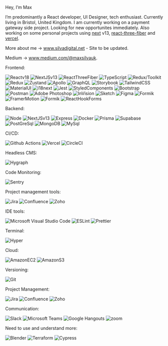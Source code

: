Hey, I’m Max

I’m predominantly a React developer, UI Designer, tech enthusiast. Currently living in Bristol, United Kingdom. I am currently working on a payment gateway side project. Looking for new opportunites immediately. Also working on some personal projects using [next](https://nextjs.org/) v13,
[react-three-fiber](https://docs.pmnd.rs/react-three-fiber/getting-started/examples) and
[vercel](https://vercel.com/).

More about me → www.silvadigital.net - Site to be updated.

Medium  → www.medium.com/@maxsilvauk.

Frontend: 

![Reactv18](https://img.shields.io/badge/-React%20v18-%23232F3E?logo=React)
![NextJSv13](https://img.shields.io/badge/-Next%20v13-%23232F3E?logo=Next.JS)
![ReactThreeFiber](https://img.shields.io/badge/-React%20Three%20Fiber-%23232F3E?logo=Three.js)
![TypeScript](https://img.shields.io/badge/-TypeScript-%23232F3E?logo=TypeScript)
![Redux/Toolkit](https://img.shields.io/badge/-Redux/Toolkit-%23232F3E?logo=Redux)
![Redux](https://img.shields.io/badge/-Redux-%23232F3E?logo=Redux)
![Zustand](https://img.shields.io/badge/-Zustand-%23232F3E?logo=Zustand)
![Apollo](https://img.shields.io/badge/-ApolloClient-%23232F3E?logo=ApolloGraphQL)
![GraphQL](https://img.shields.io/badge/-GraphQL-%23232F3E?logo=GraphQL)
![Storybook](https://img.shields.io/badge/-Storybook-%23232F3E?logo=Storybook)
![TailwindCSS](https://img.shields.io/badge/-Tailwind-%23232F3E?logo=Tailwindcss)
![MaterialUI](https://img.shields.io/badge/-Material%20UI-%23232F3E?logo=Mui)
![i18next](https://img.shields.io/badge/-i18next-%23232F3E?logo=i18next)
![Jest](https://img.shields.io/badge/-Jest-%23232F3E?logo=Jest)
![StyledComponents](https://img.shields.io/badge/-Styled%20Components-%23232F3E?logo=Styledcomponents)
![Bootstrap](https://img.shields.io/badge/-Bootstrap-%23232F3E?logo=Bootstrap)
![Postman](https://img.shields.io/badge/-Postman-%23232F3E?logo=Postman)
![Adobe Photoshop](https://img.shields.io/badge/-Adobe%20Photoshop-%23232F3E?logo=AdobePhotoshop)
![InVision](https://img.shields.io/badge/-InVision-%23232F3E?logo=InVision)
![Sketch](https://img.shields.io/badge/-Sketch-%23232F3E?logo=Sketch)
![Figma](https://img.shields.io/badge/-Figma-%23232F3E?logo=Figma)
![Formik](https://img.shields.io/badge/-Formik-%23232F3E?logo=Formik)
![FramerMotion](https://img.shields.io/badge/-FramerMoton-%23232F3E?logo=Framer)
![Formik](https://img.shields.io/badge/-Formik-%23232F3E?logo=Formik)
![ReactHookForms](https://img.shields.io/badge/-ReactHookForms-%23232F3E?logo=ReactHookForm)

Backend: 

![Node](https://img.shields.io/badge/-Node.js-%23232F3E?logo=Node.js)
![NextJSv13](https://img.shields.io/badge/-Next%20v13-%23232F3E?logo=Next.JS)
![Express](https://img.shields.io/badge/-Express-%23232F3E?logo=Express)
![Docker](https://img.shields.io/badge/-Docker-%23232F3E?logo=Docker)
![Prisma](https://img.shields.io/badge/-Prisma-%23232F3E?logo=Prisma)
![Supabase](https://img.shields.io/badge/-Supabase-%23232F3E?logo=Supabase)
![PostGreSql](https://img.shields.io/badge/-PostgreSql-%23232F3E?logo=PostgreSql)
![MongoDB](https://img.shields.io/badge/-MongoDB-%23232F3E?logo=MongoDB)
![MySql](https://img.shields.io/badge/-MySql-%23232F3E?logo=MySql)

CI/CD:

![Github Actions](https://img.shields.io/badge/-GithubActions-%23232F3E?logo=GithubActions)
![Vercel](https://img.shields.io/badge/-Vercel-%23232F3E?logo=Vercel)
![CircleCI](https://img.shields.io/badge/-CircleCI-%23232F3E?logo=CircleCI)


Headless CMS:

![Hygraph](https://img.shields.io/badge/-Hygraph-%23232F3E?logo=GraphQL)

Code Monitoring:

![Sentry](https://img.shields.io/badge/-Sentry-%23232F3E?logo=Sentry)

Project management tools:

![Jira](https://img.shields.io/badge/-Jira-%23232F3E?logo=Jira)
![Confluence](https://img.shields.io/badge/-Confluence-%23232F3E?logo=Confluence)
![Zoho](https://img.shields.io/badge/-Zoho-%23232F3E?logo=Zoho)

IDE tools:

![Microsoft Visual Studio Code](https://img.shields.io/badge/-VS%20Code-%23232F3E?logo=VisualStudioCode)
![ESLint](https://img.shields.io/badge/-ESLint-%23232F3E?logo=ESLint)
![Prettier](https://img.shields.io/badge/-Prettier-%23232F3E?logo=Prettier)

Terminal:

![Hyper](https://img.shields.io/badge/-Hyper-%23232F3E?logo=Hyper)

Cloud:

![AmazonEC2](https://img.shields.io/badge/-Amazon%20EC2-%23232F3E?logo=AmazonEC2)
![AmazonS3](https://img.shields.io/badge/-Amazon%20S3-%23232F3E?logo=AmazonS3)

Versioning:

![Git](https://img.shields.io/badge/-Git-%23232F3E?logo=Git)

Project Management:

![Jira](https://img.shields.io/badge/-Jira-%23232F3E?logo=Jira)
![Confluence](https://img.shields.io/badge/-Confluence-%23232F3E?logo=Confluence)
![Zoho](https://img.shields.io/badge/-Zoho-%23232F3E?logo=Zoho)

Communication:

![Slack](https://img.shields.io/badge/-Slack-%23232F3E?logo=Slack)
![Microsoft Teams](https://img.shields.io/badge/-Microsoft%20Teams-%23232F3E?logo=MicrosoftTeams)
![Google Hangouts](https://img.shields.io/badge/-Google%20Hangouts-%23232F3E?logo=GoogleHangouts)
![zoom](https://img.shields.io/badge/-Zoom-%23232F3E?logo=Zoom)

Need to use and understand more:

![Blender](https://img.shields.io/badge/-Blender-%23232F3E?logo=Blender)
![Terraform](https://img.shields.io/badge/-Terraform-%23232F3E?logo=Terraform)
![Cypress](https://img.shields.io/badge/-Cypress-%23232F3E?logo=Cypress)
